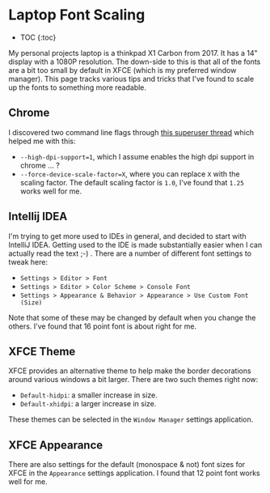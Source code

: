 ---
---

# Laptop Font Scaling

* TOC
{:toc}

My personal projects laptop is a thinkpad X1 Carbon from 2017.  It has a 14" display with a 1080P resolution.  The down-side to this is that all of the fonts are a bit too small by default in XFCE (which is my preferred window manager).  This page tracks various tips and tricks that I've found to scale up the fonts to something more readable.

## Chrome

I discovered two command line flags through [this superuser thread](https://superuser.com/questions/1116767/chrome-ui-size-zoom-levels-in-ubuntu-16-04) which helped me with this:

* `--high-dpi-support=1`, which I assume enables the high dpi support in chrome ... ?
* `--force-device-scale-factor=X`, where you can replace `X` with the scaling factor.  The default scaling factor is `1.0`, I've found that `1.25` works well for me.

## Intellij IDEA

I'm trying to get more used to IDEs in general, and decided to start with IntelliJ IDEA.  Getting used to the IDE is made substantially easier when I can actually read the text ;-) .  There are a number of different font settings to tweak here:

* `Settings > Editor > Font`
* `Settings > Editor > Color Scheme > Console Font`
* `Settings > Appearance & Behavior > Appearance > Use Custom Font (Size)`

Note that some of these may be changed by default when you change the others.  I've found that 16 point font is about right for me.

## XFCE Theme

XFCE provides an alternative theme to help make the border decorations around various windows a bit larger.  There are two such themes right now:

* `Default-hidpi`: a smaller increase in size.
* `Default-xhidpi`: a larger increase in size.

These themes can be selected in the `Window Manager` settings application.

## XFCE Appearance

There are also settings for the default (monospace & not) font sizes for XFCE in the `Appearance` settings application.  I found that 12 point font works well for me.
